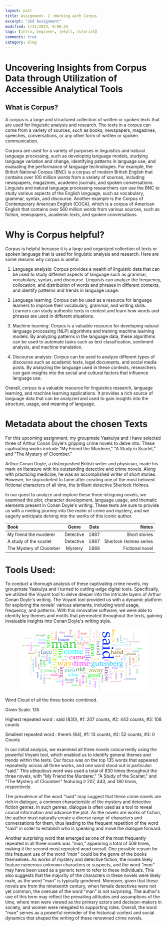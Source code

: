 ```yaml
---
layout: post
title: Assignment- 2 :Working with Corpus
excerpt: "2nd Assignment"
modified: 1/31/2023, 9:00:24
tags: [intro, beginner, jekyll, tutorial]
comments: true
category: blog
---
```


# Uncovering Insights from Corpus Data through Utilization of Accessible Analytical Tools

## What is Corpus? 

A corpus is a large and structured collection of written or spoken texts that are used for linguistic analysis and research. The texts in a corpus can come from a variety of sources, such as books, newspapers, magazines, speeches, conversations, or any other form of written or spoken communication.

Corpora are used for a variety of purposes in linguistics and natural language processing, such as developing language models, studying language variation and change, identifying patterns in language use, and evaluating the performance of language technologies. For example, the British National Corpus (BNC) is a corpus of modern British English that contains over 100 million words from a variety of sources, including newspapers, magazines, academic journals, and spoken conversations. Linguists and natural language processing researchers can use the BNC to study various aspects of the English language, such as vocabulary, grammar, syntax, and discourse. Another example is the Corpus of Contemporary American English (COCA), which is a corpus of American English that contains over 560 million words from various sources, such as fiction, newspapers, academic texts, and spoken conversations.

# Why is Corpus helpful? 

Corpus is helpful because it is a large and organized collection of texts or spoken language that is used for linguistic analysis and research. Here are some reasons why corpus is useful:


1) Language analysis: Corpus provides a wealth of linguistic data that can be used to study different aspects of language such as grammar, vocabulary, syntax, and discourse. Linguists can analyze the frequency, collocation, and distribution of words and phrases in different contexts, and identify patterns and trends in language usage.
2) Language learning: Corpus can be used as a resource for language learners to improve their vocabulary, grammar, and writing skills. Learners can study authentic texts in context and learn how words and phrases are used in different situations.


3) Machine learning: Corpus is a valuable resource for developing natural language processing (NLP) algorithms and training machine learning models. By analyzing patterns in the language data, these algorithms can be used to automate tasks such as text classification, sentiment analysis, and machine translation.

4) Discourse analysis: Corpus can be used to analyze different types of discourse such as academic texts, legal documents, and social media posts. By analyzing the language used in these contexts, researchers can gain insights into the social and cultural factors that influence language use.


Overall, corpus is a valuable resource for linguistics research, language learning, and machine learning applications. It provides a rich source of language data that can be analyzed and used to gain insights into the structure, usage, and meaning of language.


# Metadata about the chosen Texts

For this upcoming assignment, my groupmate Yaakulya and I have selected three of Arthur Conan Doyle's gripping crime novels to delve into. These captivating works include "My Friend the Murderer," "A Study in Scarlet," and "The Mystery of Cloomber."

Arthur Conan Doyle, a distinguished British writer and physician, made his mark on literature with his outstanding detective and crime novels. Along with practicing medicine, he was an accomplished writer of short stories. However, he skyrocketed to fame after creating one of the most beloved fictional characters of all time, the brilliant detective Sherlock Holmes.

In our quest to analyze and explore these three intriguing novels, we examined the plot, character development, language usage, and thematic elements present in Conan Doyle's writing. These texts are sure to provide us with a riveting journey into the realm of crime and mystery, and we eagerly anticipate delving into the works of this iconic author.

| Book    | Genre      |  Date         |  Notes        |
| :---        |    :----:   |         :---: |          ---: |
| My friend the murderer| Detective       | 1887         | Short stories|
| A study of the scarlet     | Detective | 1887       | Sherlock Holmes series|
| The Mystery of Cloomber      | Mystery| 1888          | Fictional novel|

# Tools Used: 

To conduct a thorough analysis of these captivating crime novels, my groupmate Yaakulya and I turned to cutting-edge digital tools. Specifically, we utilized the Voyant tool to delve deeper into the intricate layers of Arthur Conan Doyle's writing.
The Voyant tool provided us with a dynamic platform for exploring the novels' various elements, including word usage, frequency, and patterns. With this innovative software, we were able to identify key themes and motifs that permeated throughout the texts, gaining invaluable insights into Conan Doyle's writing style.


<img src="/assets/wordcloud.png" style="width:80%; height:50%; margin-left:10%;" />

Word Cloud of all the three books combined. 

Given Scale: 135 

Highest repeated word : said (830), #1: 207 counts, #2: 443 counts, #3: 108 counts 

Smallest repeated word : there’s (64), #1: 13 counts, #2: 52 counts, #3: 0 Counts


In our initial analysis, we examined all three novels concurrently using the powerful Voyant tool, which enabled us to identify general themes and trends within the texts. Our focus was on the top 135 words that appeared repeatedly across all three works, and one word stood out in particular: "said." This ubiquitous word was used a total of 830 times throughout the three novels, with "My Friend the Murderer," "A Study of the Scarlet," and "The Mystery of Cloomber" featuring it 207, 443, and 180 times, respectively.

The prevalence of the word *"said"* may suggest that these crime novels are rich in dialogue, a common characteristic of the mystery and detective fiction genres. In such genres, dialogue is often used as a tool to reveal crucial information and advance the plot. As the novels are works of fiction, the author must naturally create a diverse range of characters and conversations for them, thus leading to the frequent repetition of the word "said" in order to establish who is speaking and move the dialogue forward.

Another surprising word that emerged as one of the most frequently repeated in all three novels was *"man,"* appearing a total of 509 times, making it the second most repeated word overall. One possible reason for this frequent use of the word *"man"* could be the genre of the books themselves. As works of mystery and detective fiction, the novels likely feature numerous unknown characters or suspects, and the word *"man"* may have been used as a generic term to refer to these individuals. This also suggests that the majority of the characters in these novels were likely male, as the word "man" is typically gendered.
Moreover, given that these novels are from the nineteenth century, when female detectives were not yet common, the overuse of the word "man" is not surprising. The author's use of this term may reflect the prevailing attitudes and assumptions of the time, where men were viewed as the primary actors and decision-makers in society, and women were relegated to supporting roles. Overall, the word "man" serves as a powerful reminder of the historical context and social dynamics that shaped the writing of these renowned crime novels.




